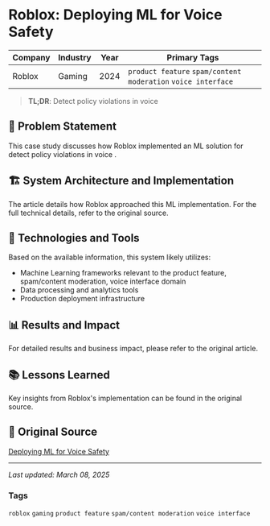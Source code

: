 # Roblox: Deploying ML for Voice Safety

| Company | Industry | Year | Primary Tags | 
|---------|----------|------|--------------|
| Roblox | Gaming | 2024 | `product feature` `spam/content moderation` `voice interface` |

> **TL;DR**: Detect policy violations in voice 

## 📝 Problem Statement

This case study discusses how Roblox implemented an ML solution for detect policy violations in voice .

## 🏗️ System Architecture and Implementation

The article details how Roblox approached this ML implementation. For the full technical details, refer to the original source.

## 🔧 Technologies and Tools

Based on the available information, this system likely utilizes:

- Machine Learning frameworks relevant to the product feature, spam/content moderation, voice interface domain
- Data processing and analytics tools
- Production deployment infrastructure

## 📊 Results and Impact

For detailed results and business impact, please refer to the original article.

## 📚 Lessons Learned

Key insights from Roblox's implementation can be found in the original source.

## 🔗 Original Source

[Deploying ML for Voice Safety](https://corp.roblox.com/newsroom/2024/07/deploying-ml-for-voice-safety)

---

*Last updated: March 08, 2025*

### Tags

`roblox` `gaming` `product feature` `spam/content moderation` `voice interface`
